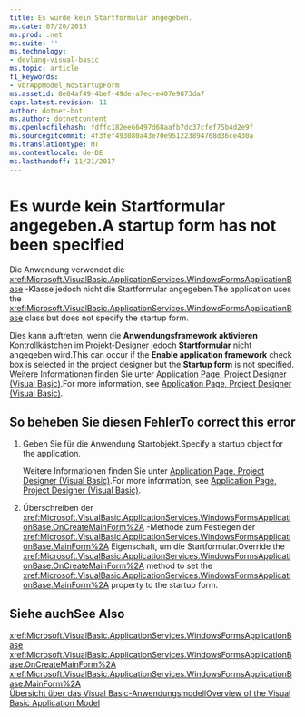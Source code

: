 ```yaml
---
title: Es wurde kein Startformular angegeben.
ms.date: 07/20/2015
ms.prod: .net
ms.suite: ''
ms.technology:
- devlang-visual-basic
ms.topic: article
f1_keywords:
- vbrAppModel_NoStartupForm
ms.assetid: 8e04af49-4bef-49de-a7ec-e407e9873da7
caps.latest.revision: 11
author: dotnet-bot
ms.author: dotnetcontent
ms.openlocfilehash: fdffc182ee66497d68aafb7dc37cfef75b4d2e9f
ms.sourcegitcommit: 4f3fef493080a43e70e951223894768d36ce430a
ms.translationtype: MT
ms.contentlocale: de-DE
ms.lasthandoff: 11/21/2017
---
```

# <a name="a-startup-form-has-not-been-specified"></a><span data-ttu-id="9b177-102">Es wurde kein Startformular angegeben.</span><span class="sxs-lookup"><span data-stu-id="9b177-102">A startup form has not been specified</span></span>
<span data-ttu-id="9b177-103">Die Anwendung verwendet die <xref:Microsoft.VisualBasic.ApplicationServices.WindowsFormsApplicationBase> -Klasse jedoch nicht die Startformular angegeben.</span><span class="sxs-lookup"><span data-stu-id="9b177-103">The application uses the <xref:Microsoft.VisualBasic.ApplicationServices.WindowsFormsApplicationBase> class but does not specify the startup form.</span></span>  
  
 <span data-ttu-id="9b177-104">Dies kann auftreten, wenn die **Anwendungsframework aktivieren** Kontrollkästchen im Projekt-Designer jedoch **Startformular** nicht angegeben wird.</span><span class="sxs-lookup"><span data-stu-id="9b177-104">This can occur if the **Enable application framework** check box is selected in the project designer but the **Startup form** is not specified.</span></span> <span data-ttu-id="9b177-105">Weitere Informationen finden Sie unter [Application Page, Project Designer (Visual Basic)](/visualstudio/ide/reference/application-page-project-designer-visual-basic).</span><span class="sxs-lookup"><span data-stu-id="9b177-105">For more information, see [Application Page, Project Designer (Visual Basic)](/visualstudio/ide/reference/application-page-project-designer-visual-basic).</span></span>  
  
## <a name="to-correct-this-error"></a><span data-ttu-id="9b177-106">So beheben Sie diesen Fehler</span><span class="sxs-lookup"><span data-stu-id="9b177-106">To correct this error</span></span>  
  
1.  <span data-ttu-id="9b177-107">Geben Sie für die Anwendung Startobjekt.</span><span class="sxs-lookup"><span data-stu-id="9b177-107">Specify a startup object for the application.</span></span>  
  
     <span data-ttu-id="9b177-108">Weitere Informationen finden Sie unter [Application Page, Project Designer (Visual Basic)](/visualstudio/ide/reference/application-page-project-designer-visual-basic).</span><span class="sxs-lookup"><span data-stu-id="9b177-108">For more information, see [Application Page, Project Designer (Visual Basic)](/visualstudio/ide/reference/application-page-project-designer-visual-basic).</span></span>  
  
2.  <span data-ttu-id="9b177-109">Überschreiben der <xref:Microsoft.VisualBasic.ApplicationServices.WindowsFormsApplicationBase.OnCreateMainForm%2A> -Methode zum Festlegen der <xref:Microsoft.VisualBasic.ApplicationServices.WindowsFormsApplicationBase.MainForm%2A> Eigenschaft, um die Startformular.</span><span class="sxs-lookup"><span data-stu-id="9b177-109">Override the <xref:Microsoft.VisualBasic.ApplicationServices.WindowsFormsApplicationBase.OnCreateMainForm%2A> method to set the <xref:Microsoft.VisualBasic.ApplicationServices.WindowsFormsApplicationBase.MainForm%2A> property to the startup form.</span></span>  
  
## <a name="see-also"></a><span data-ttu-id="9b177-110">Siehe auch</span><span class="sxs-lookup"><span data-stu-id="9b177-110">See Also</span></span>  
 <xref:Microsoft.VisualBasic.ApplicationServices.WindowsFormsApplicationBase>  
 <xref:Microsoft.VisualBasic.ApplicationServices.WindowsFormsApplicationBase.OnCreateMainForm%2A>  
 <xref:Microsoft.VisualBasic.ApplicationServices.WindowsFormsApplicationBase.MainForm%2A>  
 [<span data-ttu-id="9b177-111">Übersicht über das Visual Basic-Anwendungsmodell</span><span class="sxs-lookup"><span data-stu-id="9b177-111">Overview of the Visual Basic Application Model</span></span>](../../../visual-basic/developing-apps/development-with-my/overview-of-the-visual-basic-application-model.md)
